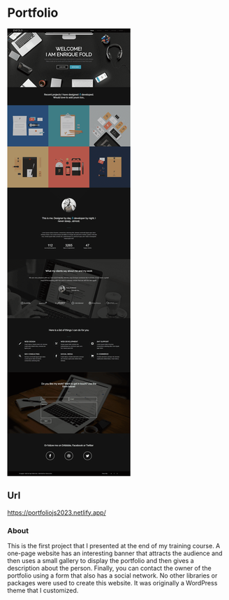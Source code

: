 # Portfolio

![Screen Project](Images/Screen-Project.png)

## Url
https://portfoliojs2023.netlify.app/

### About
This is the first project that I presented at the end of my training course. A one-page website has an interesting banner that attracts the audience and then uses a small gallery to display the portfolio and then gives a description about the person. Finally, you can contact the owner of the portfolio using a form that also has a social network. No other libraries or packages were used to create this website. It was originally a WordPress theme that I customized.